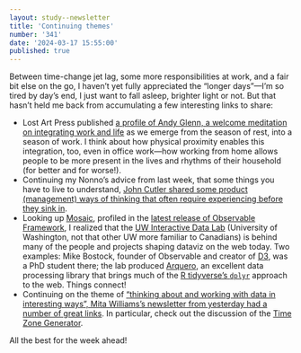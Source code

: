 ```yaml
---
layout: study--newsletter
title: 'Continuing themes'
number: '341'
date: '2024-03-17 15:55:00'
published: true
---
```


Between time-change jet lag, some more responsibilities at work, and a fair bit else on the go, I haven’t yet fully appreciated the “longer days”—I’m so tired by day’s end, I just want to fall asleep, brighter light or not. But that hasn’t held me back from accumulating a few interesting links to share:

- Lost Art Press published [a profile of Andy Glenn, a welcome meditation on integrating work and life](https://blog.lostartpress.com/2024/03/17/meet-the-author-andy-glenn/) as we emerge from the season of rest, into a season of work. I think about how physical proximity enables this integration, too, even in office work—how working from home allows people to be more present in the lives and rhythms of their household (for better and for worse!). 
- Continuing my Nonno’s advice from last week, that some things you have to live to understand, [John Cutler shared some product (management) ways of thinking that often require experiencing before they sink in](https://cutlefish.substack.com/p/tbm-278-the-power-of-firsthand-experience).
- Looking up [Mosaic](https://uwdata.github.io/mosaic/), profiled in the [latest release of Observable Framework](https://github.com/observablehq/framework/releases/tag/v1.3.0), I realized that the [UW Interactive Data Lab](https://idl.cs.washington.edu/) (University of Washington, not that other UW more familiar to Canadians) is behind many of the people and projects shaping dataviz on the web today. Two examples: Mike Bostock, founder of Observable and creator of [D3](https://d3js.org/), was a PhD student there; the lab produced [Arquero](https://uwdata.github.io/arquero/), an excellent data processing library that brings much of the [R tidyverse’s `dplyr`](https://dplyr.tidyverse.org/) approach to the web. Things connect!
- Continuing on the theme of [“thinking about and working with data in interesting ways”, Mita Williams’s newsletter from yesterday had a number of great links](https://www.uofwinds.com/375/). In particular, check out the discussion of the [Time Zone Generator](https://timezoneprotocols.space/generator/).

All the best for the week ahead!